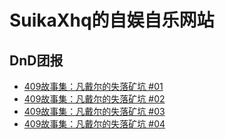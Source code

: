 # SuikaXhq的自娱自乐网站

## DnD团报
- [409故事集：凡戴尔的失落矿坑 #01](https://suikaxhq.github.io/DnD_log/20220508.html)
- [409故事集：凡戴尔的失落矿坑 #02](https://suikaxhq.github.io/DnD_log/20220515.html)
- [409故事集：凡戴尔的失落矿坑 #03](https://suikaxhq.github.io/DnD_log/20220522.html)
- [409故事集：凡戴尔的失落矿坑 #04](https://suikaxhq.github.io/DnD_log/20220529.html)